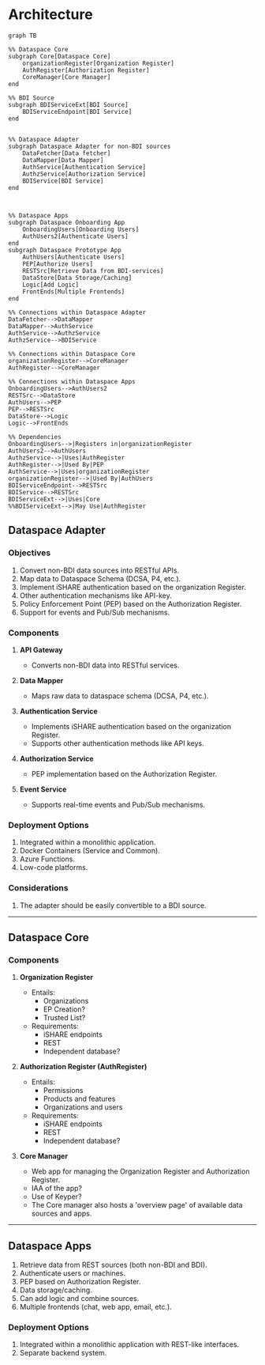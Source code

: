 # Architecture
```mermaid
graph TB

%% Dataspace Core
subgraph Core[Dataspace Core]
    organizationRegister[Organization Register]
    AuthRegister[Authorization Register]
    CoreManager[Core Manager]
end

%% BDI Source
subgraph BDIServiceExt[BDI Source]
    BDIServiceEndpoint[BDI Service]
end


%% Dataspace Adapter
subgraph Dataspace Adapter for non-BDI sources
    DataFetcher[Data fetcher]
    DataMapper[Data Mapper]
    AuthService[Authentication Service]
    AuthzService[Authorization Service]
    BDIService[BDI Service]
end



%% Dataspace Apps
subgraph Dataspace Onboarding App
    OnboardingUsers[Onboarding Users]
    AuthUsers2[Authenticate Users]
end
subgraph Dataspace Prototype App
    AuthUsers[Authenticate Users]
    PEP[Authorize Users]
    RESTSrc[Retrieve Data from BDI-services]
    DataStore[Data Storage/Caching]
    Logic[Add Logic]
    FrontEnds[Multiple Frontends]
end

%% Connections within Dataspace Adapter
DataFetcher-->DataMapper
DataMapper-->AuthService
AuthService-->AuthzService
AuthzService-->BDIService

%% Connections within Dataspace Core
organizationRegister-->CoreManager
AuthRegister-->CoreManager

%% Connections within Dataspace Apps
OnboardingUsers-->AuthUsers2
RESTSrc-->DataStore
AuthUsers-->PEP
PEP-->RESTSrc
DataStore-->Logic
Logic-->FrontEnds

%% Dependencies
OnboardingUsers-->|Registers in|organizationRegister
AuthUsers2-->AuthUsers
AuthzService-->|Uses|AuthRegister
AuthRegister-->|Used By|PEP
AuthService-->|Uses|organizationRegister
organizationRegister-->|Used By|AuthUsers
BDIServiceEndpoint-->RESTSrc
BDIService-->RESTSrc
BDIServiceExt-->|Uses|Core
%%BDIServiceExt-->|May Use|AuthRegister

```

## Dataspace Adapter

### Objectives

1. Convert non-BDI data sources into RESTful APIs.
2. Map data to Dataspace Schema (DCSA, P4, etc.).
3. Implement iSHARE authentication based on the organization Register.
4. Other authentication mechanisms like API-key.
5. Policy Enforcement Point (PEP) based on the Authorization Register.
6. Support for events and Pub/Sub mechanisms.

### Components

1. **API Gateway**
   - Converts non-BDI data into RESTful services.
  
2. **Data Mapper**
   - Maps raw data to dataspace schema (DCSA, P4, etc.).

3. **Authentication Service**
   - Implements iSHARE authentication based on the organization Register.
   - Supports other authentication methods like API keys.

4. **Authorization Service**
   - PEP implementation based on the Authorization Register.

5. **Event Service**
   - Supports real-time events and Pub/Sub mechanisms.

### Deployment Options

1. Integrated within a monolithic application.
2. Docker Containers (Service and Common).
3. Azure Functions.
4. Low-code platforms.

### Considerations

1. The adapter should be easily convertible to a BDI source.

---

## Dataspace Core

### Components

1. **Organization Register**
    - Entails:
      - Organizations
      - EP Creation?
      - Trusted List?
    - Requirements:
      - iSHARE endpoints
      - REST
      - Independent database?
    
2. **Authorization Register (AuthRegister)**
    - Entails:
      - Permissions
      - Products and features
      - Organizations and users
    - Requirements:
      - iSHARE endpoints
      - REST
      - Independent database?
  
3. **Core Manager**
    - Web app for managing the Organization Register and Authorization Register.
    - IAA of the app?
    - Use of Keyper?
    - The Core manager also hosts a 'overview page' of available data sources and apps.

---

## Dataspace Apps

1. Retrieve data from REST sources (both non-BDI and BDI).
2. Authenticate users or machines.
3. PEP based on Authorization Register.
4. Data storage/caching.
5. Can add logic and combine sources.
6. Multiple frontends (chat, web app, email, etc.).

### Deployment Options

1. Integrated within a monolithic application with REST-like interfaces.
2. Separate backend system.
